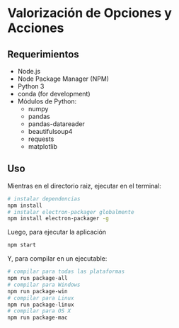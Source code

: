 # Valorización de Opciones y Acciones

## Requerimientos

* Node.js
* Node Package Manager (NPM)
* Python 3
* conda (for development)
* Módulos de Python:
  * numpy
  * pandas
  * pandas-datareader
  * beautifulsoup4
  * requests
  * matplotlib

## Uso

Mientras en el directorio raiz, ejecutar en el terminal:

```bash
# instalar dependencias
npm install
# instalar electron-packager globalmente
npm install electron-packager -g
```

Luego, para ejecutar la aplicación

```bash
npm start
```

Y, para compilar en un ejecutable:

```bash
# compilar para todas las plataformas
npm run package-all
# compilar para Windows
npm run package-win
# compilar para Linux
npm run package-linux
# compilar para OS X
npm run package-mac
```